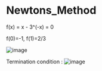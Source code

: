 # Newtons_Method


f(x) = x - 3^(-x) = 0


f(0)=-1, f(1)=2/3


![image](https://user-images.githubusercontent.com/37769713/103153555-bb8ab280-47d4-11eb-8bba-9014fb240d68.png)


Termination condition : ![image](https://user-images.githubusercontent.com/37769713/103153592-f7257c80-47d4-11eb-9e78-90c89338caea.png)

